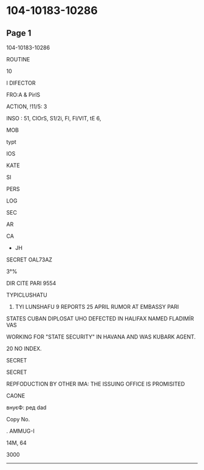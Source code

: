 # 104-10183-10286

## Page 1

104-10183-10286

ROUTINE

10

I DIFECTOR

FRO:A & PirlS

ACTION, !11/5: 3

INSO : 51, ClOrS, S1/2i, Fl, Fl/VIT, tE 6,

MOB

typt

IOS

KATE

SI

PERS

LOG

SEC

AR

CA

- JH

SECRET OAL73AZ

3°%

DIR CITE PARI 9554

TYPICLUSHATU

1. TYI LUNSHAFU 9 REPORTS 25 APRIL RUMOR AT EMBASSY PARI

STATES CUBAN DIPLOSAT UHO DEFECTED IN HALIFAX NAMED FLADIMÍR VAS

WORKING FOR "STATE SECURITY" IN HAVANA AND WAS KUBARK AGENT.

20 NO INDEX.

SECRET

SECRET

REPFODUCTION BY OTHER IMA: THE ISSUING OFFICE IS PROMISITED

CAONE

внуєФ: ред dad

Copy No.

. AMMUG-I

14M, 64

3000

---


